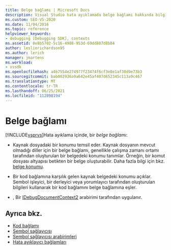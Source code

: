 ```yaml
---
title: Belge bağlamı | Microsoft Docs
description: Visual Studio hata ayıklamada belge bağlamı hakkında bilgi edinin. Bu, kaynak dosyadaki bir konumu veya bir kod bağlamı için kaynak belgedeki konumu temsil eder.
ms.custom: SEO-VS-2020
ms.date: 11/04/2016
ms.topic: reference
helpviewer_keywords:
- debugging [Debugging SDK], contexts
ms.assetid: 8e8b5702-5c16-4988-953d-69dd807d8b84
author: leslierichardson95
ms.author: lerich
manager: jmartens
ms.workload:
- vssdk
ms.openlocfilehash: a4b7554e274977f23474f6cf3e8e1af30d9e73b3
ms.sourcegitcommit: bab002936a9a642e45af407d652345c113a9c467
ms.translationtype: MT
ms.contentlocale: tr-TR
ms.lasthandoff: 06/25/2021
ms.locfileid: "112898194"
---
```

# <a name="document-context"></a>Belge bağlamı
[!INCLUDE[vsprvs](../../code-quality/includes/vsprvs_md.md)]Hata ayıklama içinde, bir *belge bağlamı*:

- Kaynak dosyadaki bir konumu temsil eder. Kaynak dosyanın mevcut olmadığı diller için bir belge bağlamı, genellikle çalışma zamanı ortamı tarafından oluşturulan bir belgedeki konumu tanımlar. Örneğin, bir komut dosyası altyapısı betikten bir belge oluşturabilir. Daha fazla bilgi için bkz. [belge konumu](../../extensibility/debugger/document-position.md).

- Bir kod bağlamına karşılık gelen kaynak belgedeki konumu açıklar. Sembol işleyici, bir derleyici veya yorumlayıcı tarafından oluşturulan bilgileri kullanarak bir kod bağlamını belge bağlamına eşler.

- , Bir [IDebugDocumentContext2](../../extensibility/debugger/reference/idebugdocumentcontext2.md) arabirimi tarafından uygulanır.

## <a name="see-also"></a>Ayrıca bkz.
- [Kod bağlamı](../../extensibility/debugger/code-context.md)
- [Sembol sağlayıcısı](../../extensibility/debugger/symbol-provider.md)
- [Sembol sağlayıcısı arabirimleri](../../extensibility/debugger/reference/symbol-provider-interfaces.md)
- [Hata ayıklayıcı bağlamları](../../extensibility/debugger/debugger-contexts.md)
